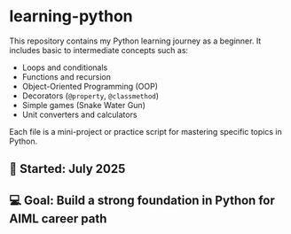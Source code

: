 # learning-python

This repository contains my Python learning journey as a beginner. It includes basic to intermediate concepts such as:

- Loops and conditionals
- Functions and recursion
- Object-Oriented Programming (OOP)
- Decorators (`@property`, `@classmethod`)
- Simple games (Snake Water Gun)
- Unit converters and calculators

Each file is a mini-project or practice script for mastering specific topics in Python.

## 📅 Started: July 2025
## 💻 Goal: Build a strong foundation in Python for AIML career path
